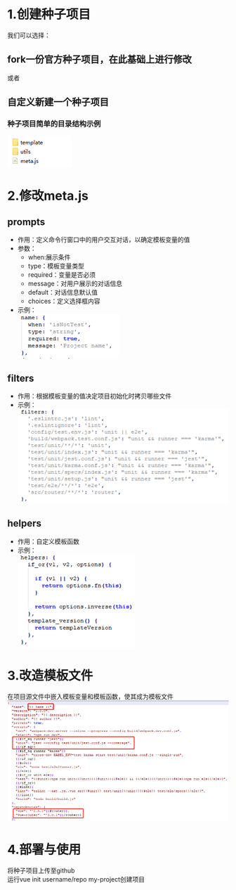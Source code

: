# 1.创建种子项目
  我们可以选择：
  ## fork一份官方种子项目，在此基础上进行修改
  或者
  ## 自定义新建一个种子项目

  ### 种子项目简单的目录结构示例
  ![截图](./images/folder.png)  

# 2.修改meta.js

  ## prompts

  - 作用：定义命令行窗口中的用户交互对话，以确定模板变量的值  
  - 参数：  
    * when:展示条件  
    * type：模板变量类型  
    * required：变量是否必须  
    * message：对用户展示的对话信息  
    * default：对话信息默认值  
    * choices：定义选择框内容  
  - 示例：  
    ![截图](./images/prompts.png)  
  ## filters

  - 作用：根据模板变量的值决定项目初始化时拷贝哪些文件
  - 示例：  
    ![截图](./images/filters.png)  

  ## helpers

  - 作用：自定义模板函数
  - 示例：  
    ![截图](./images/helpers.png)  

# 3.改造模板文件
  在项目源文件中嵌入模板变量和模板函数，使其成为模板文件  
  ![截图](./images/template.png)  

# 4.部署与使用

  将种子项目上传至github  
  运行vue init username/repo my-project创建项目  
